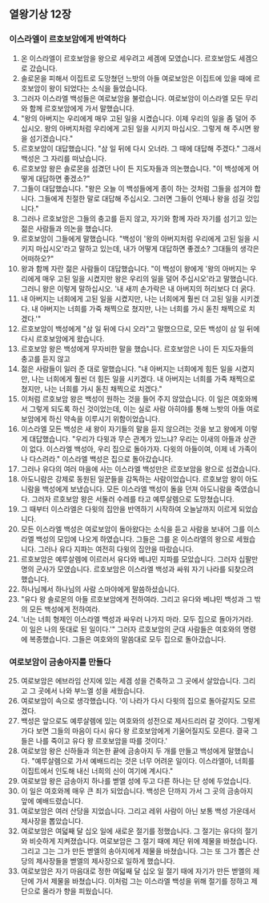 ## 열왕기상 12장

### 이스라엘이 르호보암에게 반역하다
1. 온 이스라엘이 르호보암을 왕으로 세우려고 세겜에 모였습니다. 르호보암도 세겜으로 갔습니다.
2. 솔로몬을 피해서 이집트로 도망쳤던 느밧의 아들 여로보암은 이집트에 있을 때에 르호보암이 왕이 되었다는 소식을 들었습니다.
3. 그러자 이스라엘 백성들은 여로보암을 불렀습니다. 여로보암이 이스라엘 모든 무리와 함께 르호보암에게 가서 말했습니다.
4. "왕의 아버지는 우리에게 매우 고된 일을 시켰습니다. 이제 우리의 일을 좀 덜어 주십시오. 왕의 아버지처럼 우리에게 고된 일을 시키지 마십시오. 그렇게 해 주시면 왕을 섬기겠습니다."
5. 르호보암이 대답했습니다. "삼 일 뒤에 다시 오너라. 그 때에 대답해 주겠다." 그래서 백성은 그 자리를 떠났습니다.
6. 르호보암 왕은 솔로몬을 섬겼던 나이 든 지도자들과 의논했습니다. "이 백성에게 어떻게 대답하면 좋겠소?"
7. 그들이 대답했습니다. "왕은 오늘 이 백성들에게 종이 하는 것처럼 그들을 섬겨야 합니다. 그들에게 친절한 말로 대답해 주십시오. 그러면 그들이 언제나 왕을 섬길 것입니다."
8. 그러나 르호보암은 그들의 충고를 듣지 않고, 자기와 함께 자라 자기를 섬기고 있는 젊은 사람들과 의논을 했습니다.
9. 르호보암이 그들에게 말했습니다. "백성이 '왕의 아버지처럼 우리에게 고된 일을 시키지 마십시오'라고 말하고 있는데, 내가 어떻게 대답하면 좋겠소? 그대들의 생각은 어떠하오?"
10. 왕과 함께 자란 젊은 사람들이 대답했습니다. "이 백성이 왕에게 '왕의 아버지는 우리에게 매우 고된 일을 시켰지만 왕은 우리의 일을 덜어 주십시오'라고 말했습니다. 그러니 왕은 이렇게 말하십시오. '내 새끼 손가락은 내 아버지의 허리보다 더 굵다.
11. 내 아버지는 너희에게 고된 일을 시켰지만, 나는 너희에게 훨씬 더 고된 일을 시키겠다. 내 아버지는 너희를 가죽 채찍으로 쳤지만, 나는 너희를 가시 돋친 채찍으로 치겠다.'"
12. 르호보암이 백성에게 "삼 일 뒤에 다시 오라"고 말했으므로, 모든 백성이 삼 일 뒤에 다시 르호보암에게 왔습니다.
13. 르호보암 왕은 백성에게 무자비한 말을 했습니다. 르호보암은 나이 든 지도자들의 충고를 듣지 않고
14. 젊은 사람들이 일러 준 대로 말했습니다. "내 아버지는 너희에게 힘든 일을 시켰지만, 나는 너희에게 훨씬 더 힘든 일을 시키겠다. 내 아버지는 너희를 가죽 채찍으로 쳤지만, 나는 너희를 가시 돋친 채찍으로 치겠다."
15. 이처럼 르호보암 왕은 백성이 원하는 것을 들어 주지 않았습니다. 이 일은 여호와께서 그렇게 되도록 하신 것이었는데, 이는 실로 사람 아히야를 통해 느밧의 아들 여로보암에게 하신 약속을 이루시기 위함이었습니다.
16. 이스라엘 모든 백성은 새 왕이 자기들의 말을 듣지 않으려는 것을 보고 왕에게 이렇게 대답했습니다. "우리가 다윗과 무슨 관계가 있느냐? 우리는 이새의 아들과 상관이 없다. 이스라엘 백성아, 우리 집으로 돌아가자. 다윗의 아들이여, 이제 네 가족이나 다스려라." 이스라엘 백성은 집으로 돌아갔습니다.
17. 그러나 유다의 여러 마을에 사는 이스라엘 백성만은 르호보암을 왕으로 섬겼습니다.
18. 아도니람은 강제로 동원된 일꾼들을 감독하는 사람이었습니다. 르호보암 왕이 아도니람을 백성에게 보냈습니다. 모든 이스라엘 백성이 돌을 던져 아도니람을 죽였습니다. 그러자 르호보암 왕은 서둘러 수레를 타고 예루살렘으로 도망쳤습니다.
19. 그 때부터 이스라엘은 다윗의 집안을 반역하기 시작하여 오늘날까지 이르게 되었습니다.
20. 모든 이스라엘 백성은 여로보암이 돌아왔다는 소식을 듣고 사람을 보내어 그를 이스라엘 백성의 모임에 나오게 하였습니다. 그들은 그를 온 이스라엘의 왕으로 세웠습니다. 그러나 유다 지파는 여전히 다윗의 집안을 따랐습니다.
21. 르호보암은 예루살렘에 이르러서 유다와 베냐민 지파를 모았습니다. 그러자 십팔만 명의 군사가 모였습니다. 르호보암은 이스라엘 백성과 싸워 자기 나라를 되찾으려 했습니다.
22. 하나님께서 하나님의 사람 스마야에게 말씀하셨습니다.
23. "유다 왕 솔로몬의 아들 르호보암에게 전하여라. 그리고 유다와 베냐민 백성과 그 밖의 모든 백성에게 전하여라.
24. '너는 너희 형제인 이스라엘 백성과 싸우러 나가지 마라. 모두 집으로 돌아가거라. 이 일은 나의 뜻대로 된 일이다.'" 그러자 르호보암의 군대 사람들은 여호와의 명령에 복종했습니다. 그들은 여호와의 말씀대로 모두 집으로 돌아갔습니다.
### 여로보암이 금송아지를 만들다
25. 여로보암은 에브라임 산지에 있는 세겜 성을 건축하고 그 곳에서 살았습니다. 그리고 그 곳에서 나와 부느엘 성을 세웠습니다.
26. 여로보암이 속으로 생각했습니다. '이 나라가 다시 다윗의 집으로 돌아갈지도 모르겠다.
27. 백성은 앞으로도 예루살렘에 있는 여호와의 성전으로 제사드리러 갈 것이다. 그렇게 가다 보면 그들의 마음이 다시 유다 왕 르호보암에게 기울어질지도 모른다. 결국 그들은 나를 죽이고 유다 왕 르호보암을 따를 것이다.'
28. 여로보암 왕은 신하들과 의논한 끝에 금송아지 두 개를 만들고 백성에게 말했습니다. "예루살렘으로 가서 예배드리는 것은 너무 어려운 일이다. 이스라엘아, 너희를 이집트에서 인도해 내신 너희의 신이 여기에 계시다."
29. 여로보암 왕은 금송아지 하나를 벧엘 성에 두고 다른 하나는 단 성에 두었습니다.
30. 이 일은 여호와께 매우 큰 죄가 되었습니다. 백성은 단까지 가서 그 곳의 금송아지 앞에 예배드렸습니다.
31. 여로보암은 여러 산당을 지었습니다. 그리고 레위 사람이 아닌 보통 백성 가운데서 제사장을 뽑았습니다.
32. 여로보암은 여덟째 달 십오 일에 새로운 절기를 정했습니다. 그 절기는 유다의 절기와 비슷하게 지켜졌습니다. 여로보암은 그 절기 때에 제단 위에 제물을 바쳤습니다. 그리고 그는 그가 만든 벧엘의 송아지에게 제물을 바쳤습니다. 그는 또 그가 뽑은 산당의 제사장들을 벧엘의 제사장으로 일하게 했습니다.
33. 여로보암은 자기 마음대로 정한 여덟째 달 십오 일 절기 때에 자기가 만든 벧엘의 제단에 가서 제물을 바쳤습니다. 이처럼 그는 이스라엘 백성을 위해 절기를 정하고 제단으로 올라가 향을 피웠습니다.